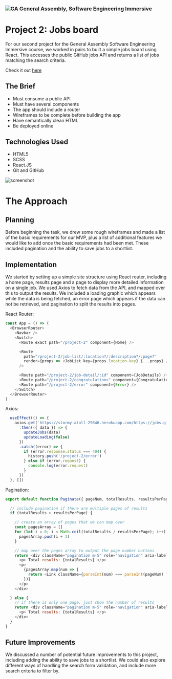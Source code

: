 ### ![GA](https://cloud.githubusercontent.com/assets/40461/8183776/469f976e-1432-11e5-8199-6ac91363302b.png) General Assembly, Software Engineering Immersive

# Project 2: Jobs board

For our second project for the General Assembly Software Engineering Immersive course, we worked in pairs to built a simple jobs board using React. This accesses the public GitHub jobs API and returns a list of jobs matching the search criteria.

Check it out [here](https://ikalff.github.io/project-2/)

## The Brief
- Must consume a public API
- Must have several components
- The app should include a router
- Wireframes to be complete before building the app
- Have semantically clean HTML
- Be deployed online

## Technologies Used
- HTML5
- SCSS
- React.JS
- Git and GitHub

![screenshot](../images/screenshot.png)

# The Approach

## Planning
Before beginning the task, we drew some rough wireframes and made a list of the basic requirements for our MVP, plus a list of additional features we would like to add once the basic requirements had been met. These included pagination and the ability to save jobs to a shortlist.

## Implementation
We started by setting up a simple site structure using React router, including a home page, results page and a page to display more detailed information on a single job. We used Axios to fetch data from the API, and mapped over this to output the results. We included a loading graphic which appears while the data is being fetched, an error page which appears if the data can not be retrieved, and pagination to split the results into pages.

React Router:
``` js
const App = () => (
  <BrowserRouter>
    <Navbar />
    <Switch>
      <Route exact path="/project-2" component={Home} />

      <Route
        path="/project-2/job-list/:location?/:description?/:page?"
        render={props => <JobList key={props.location.key} {...props} />}
      />

      <Route path="/project-2/job-detail/:id" component={JobDetails} />
      <Route path="/project-2/congratulations" component={Congratulations}/>
      <Route path="/project-2/error" component={Error} />
    </Switch>
  </BrowserRouter>
)
```

Axios:
``` js
  useEffect(() => {
    axios.get(`https://stormy-atoll-29846.herokuapp.com/https://jobs.github.com/positions.json?location=${locationFilter}&description=${jobFilter}`)
      .then(({ data }) => {
        updateJobs(data)
        updateLoading(false)
      })
      .catch((error) => {
        if (error.response.status === 404) {
          history.push('/project-2/error')
        } else if (error.request) {
          console.log(error.request)
        } 
      })
  }, [])
```

Pagination:
```js
export default function Paginate({ pageNum, totalResults, resultsPerPage, locationFilter, jobFilter }) {

  // include pagination if there are multiple pages of results
  if (totalResults > resultsPerPage) {

    // create an array of pages that we can map over
    const pagesArray = []
    for (let i = 0; i < Math.ceil(totalResults / resultsPerPage); i++) {
      pagesArray.push(i + 1)
    }

    // map over the pages array to output the page number buttons
    return <div className="pagination m-5" role="navigation" aria-label="pagination">
      <p> Total results: {totalResults} </p>
      <p>
        {pagesArray.map(num => {
          return <Link className={parseInt(num) === parseInt(pageNum) ? 'pagination-link  is-current' : 'pagination-link'} key={num} to={`/project-2/job-list/${locationFilter ? locationFilter : ''}/${jobFilter ? jobFilter : ''}/${num}`}>{num}</Link>
        })}
      </p>
    </div>

  } else {
    // if there is only one page, just show the number of results
    return <div className="pagination m-5" role="navigation" aria-label="pagination">
      <p> Total results: {totalResults} </p>
    </div>
  }
}
```

## Future Improvements
We discussed a number of potential future improvements to this project, including adding the ability to save jobs to a shortlist. We could also explore different ways of handling the search form validation, and include more search criteria to filter by.
